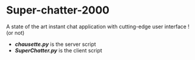 # Super-chatter-2000

A state of the art instant chat application with cutting-edge user interface ! (or not)
- ***chausette.py*** is the server script
- ***SuperChatter.py*** is the client script 
